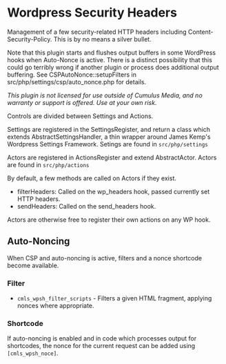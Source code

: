# Wordpress Security Headers

Management of a few security-related HTTP headers including Content-Security-Policy. This is by no means a silver bullet.

Note that this plugin starts and flushes output buffers in some WordPress hooks when Auto-Nonce is active. There is a distinct possibility that this could go terribly wrong if another plugin or process does additional output buffering. See CSPAutoNonce::setupFilters in src/php/settings/csp/auto_nonce.php for details.

*This plugin is not licensed for use outside of Cumulus Media, and no warranty or support is offered. Use at your own risk.*

Controls are divided between Settings and Actions.

Settings are registered in the SettingsRegister, and return a class which extends AbstractSettingsHandler, a thin wrapper around James Kemp's Wordpress Settings Framework. Setings are found in `src/php/settings`

Actors are registered in ActionsRegister and extend AbstractActor. Actors are found in `src/php/actions`

By default, a few methods are called on Actors if they exist.
- filterHeaders: Called on the wp_headers hook, passed currently set HTTP headers.
- sendHeaders: Called on the send_headers hook.

Actors are otherwise free to register their own actions on any WP hook.

## Auto-Noncing

When CSP and auto-noncing is active, filters and a nonce shortcode become available.

### Filter
* `cmls_wpsh_filter_scripts` - Filters a given HTML fragment, applying nonces where appropriate.

### Shortcode

If auto-noncing is enabled and in code which processes output for shortcodes, the nonce for the current request can be added using `[cmls_wpsh_noce]`.